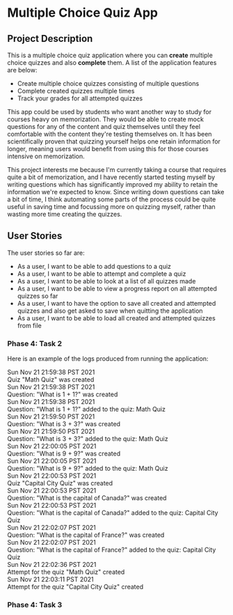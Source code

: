 # Multiple Choice Quiz App

## Project Description

This is a multiple choice quiz application where you can **create** multiple choice quizzes and also 
**complete** them. A list of the application features are below:

- Create multiple choice quizzes consisting of multiple questions
- Complete created quizzes multiple times
- Track your grades for all attempted quizzes

This app could be used by students who want another way to study for courses heavy on memorization. They would be able 
to create mock questions for any of the content and quiz themselves until they feel comfortable with the content 
they're testing themselves on. It has been scientifically proven that quizzing yourself helps one retain information 
for longer, meaning users would benefit from using this for those courses intensive on memorization.

This project interests me because I'm currently taking a course that requires quite a bit of memorization, and I have 
recently started testing myself by writing questions which has significantly improved my ability to retain the 
information we're expected to know. Since writing down questions can take a bit of time, I think automating some parts 
of the process could be quite useful in saving time and focussing more on quizzing myself, 
rather than wasting more time creating the quizzes.

## User Stories

The user stories so far are:

- As a user, I want to be able to add questions to a quiz
- As a user, I want to be able to attempt and complete a quiz
- As a user, I want to be able to look at a list of all quizzes made
- As a user, I want to be able to view a progress report on all attempted quizzes so far
- As a user, I want to have the option to save all created and attempted quizzes and also get asked to save when quitting the application
- As a user, I want to be able to load all created and attempted quizzes from file

### Phase 4: Task 2

Here is an example of the logs produced from running the application:

Sun Nov 21 21:59:38 PST 2021  
Quiz "Math Quiz" was created  
Sun Nov 21 21:59:38 PST 2021  
Question: "What is 1 + 1?" was created  
Sun Nov 21 21:59:38 PST 2021  
Question: "What is 1 + 1?" added to the quiz: Math Quiz  
Sun Nov 21 21:59:50 PST 2021  
Question: "What is 3 + 3?" was created  
Sun Nov 21 21:59:50 PST 2021  
Question: "What is 3 + 3?" added to the quiz: Math Quiz  
Sun Nov 21 22:00:05 PST 2021  
Question: "What is 9 + 9?" was created  
Sun Nov 21 22:00:05 PST 2021  
Question: "What is 9 + 9?" added to the quiz: Math Quiz  
Sun Nov 21 22:00:53 PST 2021  
Quiz "Capital City Quiz" was created  
Sun Nov 21 22:00:53 PST 2021  
Question: "What is the capital of Canada?" was created  
Sun Nov 21 22:00:53 PST 2021  
Question: "What is the capital of Canada?" added to the quiz: Capital City Quiz  
Sun Nov 21 22:02:07 PST 2021  
Question: "What is the capital of France?" was created  
Sun Nov 21 22:02:07 PST 2021  
Question: "What is the capital of France?" added to the quiz: Capital City Quiz  
Sun Nov 21 22:02:36 PST 2021  
Attempt for the quiz "Math Quiz" created  
Sun Nov 21 22:03:11 PST 2021  
Attempt for the quiz "Capital City Quiz" created  

### Phase 4: Task 3

